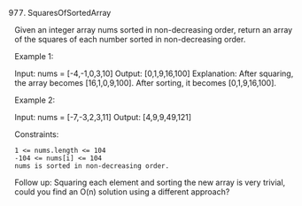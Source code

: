 977. SquaresOfSortedArray

Given an integer array nums sorted in non-decreasing order, return an array of the squares of each number sorted in non-decreasing order.

Example 1:

Input: nums = [-4,-1,0,3,10]
Output: [0,1,9,16,100]
Explanation: After squaring, the array becomes [16,1,0,9,100].
After sorting, it becomes [0,1,9,16,100].

Example 2:

Input: nums = [-7,-3,2,3,11]
Output: [4,9,9,49,121]

Constraints:

    1 <= nums.length <= 104
    -104 <= nums[i] <= 104
    nums is sorted in non-decreasing order.

Follow up: Squaring each element and sorting the new array is very trivial, could you find an O(n) solution using a different approach?

